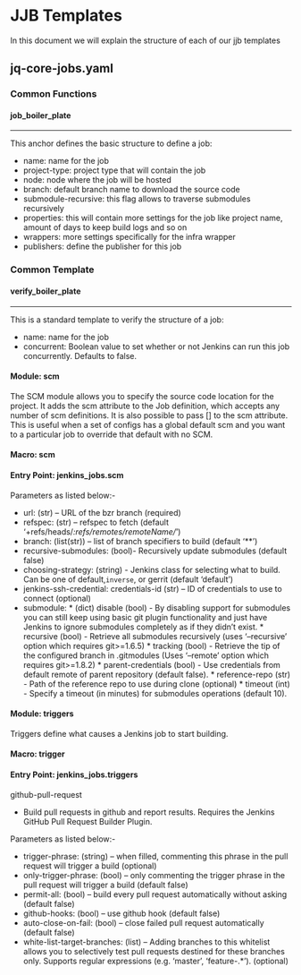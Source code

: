# JJB Templates

In this document we will explain the structure of each of our jjb templates
## jq-core-jobs.yaml

### Common Functions
#### job_boiler_plate
---
This anchor defines the basic structure to define a job:
* name: name for the job
* project-type: project type that will contain the job
* node: node where the job will be hosted
* branch: default branch name to download the source code
* submodule-recursive: this flag allows to traverse submodules recursively
* properties: this will contain more settings for the job like project name, amount of days to keep build logs and so on
* wrappers: more settings specifically for the infra wrapper
* publishers: define the publisher for this job

### Common Template
#### verify_boiler_plate
---
This is a standard template to verify the structure of a job:

* name: name for the job
* concurrent: Boolean value to set whether or not Jenkins can run this job concurrently. Defaults to false.

#### Module: scm
The SCM module allows you to specify the source code location for the project.
It adds the scm attribute to the Job definition, which accepts any number of scm definitions. 
It is also possible to pass [] to the scm attribute. This is useful when a set of configs has a global default scm and you want to a particular job to override that default with no SCM.
#### Macro:					scm
#### Entry Point:			jenkins_jobs.scm

Parameters as listed below:-

* url: (str) – URL of the bzr branch (required)
* refspec: (str) – refspec to fetch (default ‘+refs/heads/*:refs/remotes/remoteName/*’)
* branch: (list(str)) – list of branch specifiers to build (default ‘**’)
* recursive-submodules:	(bool)- Recursively update submodules (default false)
* choosing-strategy: (string) - Jenkins class for selecting what to build. Can be one of default,`inverse`, or gerrit (default ‘default’)
* jenkins-ssh-credential: credentials-id (str) – ID of credentials to use to connect (optional)
* submodule: 
			* (dict) disable (bool) - By disabling support for submodules you can still keep using basic git plugin functionality and just have Jenkins to ignore submodules completely as if they didn’t exist.
			* recursive (bool) - Retrieve all submodules recursively (uses ‘–recursive’ option which requires git>=1.6.5)
			* tracking (bool) - Retrieve the tip of the configured branch in .gitmodules (Uses ‘–remote’ option which requires git>=1.8.2)
			* parent-credentials (bool) - Use credentials from default remote of parent repository (default false).
			* reference-repo (str) - Path of the reference repo to use during clone (optional)
			* timeout (int) - Specify a timeout (in minutes) for submodules operations (default 10).


#### Module: triggers
Triggers define what causes a Jenkins job to start building.
#### Macro:	trigger
#### Entry Point: jenkins_jobs.triggers

github-pull-request
* Build pull requests in github and report results. Requires the Jenkins GitHub Pull Request Builder Plugin.

Parameters as listed below:-

* trigger-phrase: (string) – when filled, commenting this phrase in the pull request will trigger a build (optional)
* only-trigger-phrase: (bool) – only commenting the trigger phrase in the pull request will trigger a build (default false)
* permit-all: (bool) – build every pull request automatically without asking (default false)
* github-hooks:	(bool) – use github hook (default false)
* auto-close-on-fail: (bool) – close failed pull request automatically (default false)
* white-list-target-branches: (list) – Adding branches to this whitelist allows you to selectively test pull requests destined for these branches only. Supports regular expressions (e.g. ‘master’, ‘feature-.*’). (optional)
						
